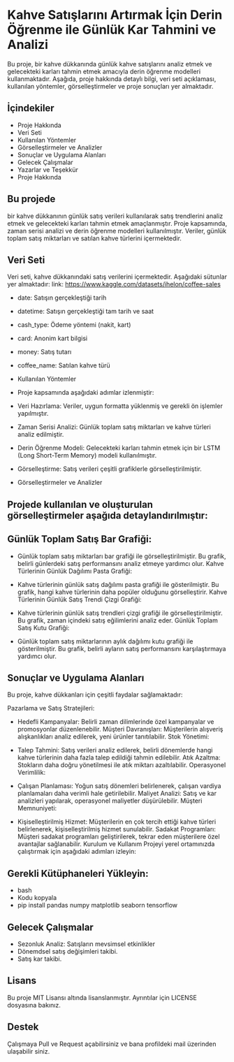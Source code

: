 # Kahve Satışlarını Artırmak İçin Derin Öğrenme ile Günlük Kar Tahmini ve Analizi
Bu proje, bir kahve dükkanında günlük kahve satışlarını analiz etmek ve gelecekteki karları tahmin etmek amacıyla derin öğrenme modelleri kullanmaktadır. Aşağıda, proje hakkında detaylı bilgi, veri seti açıklaması, kullanılan yöntemler, görselleştirmeler ve proje sonuçları yer almaktadır.

## İçindekiler
- Proje Hakkında
- Veri Seti
- Kullanılan Yöntemler
- Görselleştirmeler ve Analizler
- Sonuçlar ve Uygulama Alanları
- Gelecek Çalışmalar
- Yazarlar ve Teşekkür
- Proje Hakkında
## Bu projede 
bir kahve dükkanının günlük satış verileri kullanılarak satış trendlerini analiz etmek ve gelecekteki karları tahmin etmek amaçlanmıştır. Proje kapsamında, zaman serisi analizi ve derin öğrenme modelleri kullanılmıştır. Veriler, günlük toplam satış miktarları ve satılan kahve türlerini içermektedir.

## Veri Seti
Veri seti, kahve dükkanındaki satış verilerini içermektedir. Aşağıdaki sütunlar yer almaktadır:
link: https://www.kaggle.com/datasets/ihelon/coffee-sales

- date: Satışın gerçekleştiği tarih
- datetime: Satışın gerçekleştiği tam tarih ve saat
- cash_type: Ödeme yöntemi (nakit, kart)
- card: Anonim kart bilgisi
- money: Satış tutarı
- coffee_name: Satılan kahve türü
- Kullanılan Yöntemler
- Proje kapsamında aşağıdaki adımlar izlenmiştir:

- Veri Hazırlama: Veriler, uygun formatta yüklenmiş ve gerekli ön işlemler yapılmıştır.
- Zaman Serisi Analizi: Günlük toplam satış miktarları ve kahve türleri analiz edilmiştir.
- Derin Öğrenme Modeli: Gelecekteki karları tahmin etmek için bir LSTM (Long Short-Term Memory) modeli kullanılmıştır.
- Görselleştirme: Satış verileri çeşitli grafiklerle görselleştirilmiştir.
- Görselleştirmeler ve Analizler
## Projede kullanılan ve oluşturulan görselleştirmeler aşağıda detaylandırılmıştır:

## Günlük Toplam Satış Bar Grafiği:

- Günlük toplam satış miktarları bar grafiği ile görselleştirilmiştir. Bu grafik, belirli günlerdeki satış performansını analiz etmeye yardımcı olur.
Kahve Türlerinin Günlük Dağılımı Pasta Grafiği:

- Kahve türlerinin günlük satış dağılımı pasta grafiği ile gösterilmiştir. Bu grafik, hangi kahve türlerinin daha popüler olduğunu görselleştirir.
Kahve Türlerinin Günlük Satış Trendi Çizgi Grafiği:

- Kahve türlerinin günlük satış trendleri çizgi grafiği ile görselleştirilmiştir. Bu grafik, zaman içindeki satış eğilimlerini analiz eder.
Günlük Toplam Satış Kutu Grafiği:

- Günlük toplam satış miktarlarının aylık dağılımı kutu grafiği ile gösterilmiştir. Bu grafik, belirli ayların satış performansını karşılaştırmaya yardımcı olur.
## Sonuçlar ve Uygulama Alanları
Bu proje, kahve dükkanları için çeşitli faydalar sağlamaktadır:

Pazarlama ve Satış Stratejileri:

- Hedefli Kampanyalar: Belirli zaman dilimlerinde özel kampanyalar ve promosyonlar düzenlenebilir.
Müşteri Davranışları: Müşterilerin alışveriş alışkanlıkları analiz edilerek, yeni ürünler tanıtılabilir.
Stok Yönetimi:

- Talep Tahmini: Satış verileri analiz edilerek, belirli dönemlerde hangi kahve türlerinin daha fazla talep edildiği tahmin edilebilir.
Atık Azaltma: Stokların daha doğru yönetilmesi ile atık miktarı azaltılabilir.
Operasyonel Verimlilik:

- Çalışan Planlaması: Yoğun satış dönemleri belirlenerek, çalışan vardiya planlamaları daha verimli hale getirilebilir.
Maliyet Analizi: Satış ve kar analizleri yapılarak, operasyonel maliyetler düşürülebilir.
Müşteri Memnuniyeti:

- Kişiselleştirilmiş Hizmet: Müşterilerin en çok tercih ettiği kahve türleri belirlenerek, kişiselleştirilmiş hizmet sunulabilir.
Sadakat Programları: Müşteri sadakat programları geliştirilerek, tekrar eden müşterilere özel avantajlar sağlanabilir.
Kurulum ve Kullanım
Projeyi yerel ortamınızda çalıştırmak için aşağıdaki adımları izleyin:

## Gerekli Kütüphaneleri Yükleyin:

- bash
- Kodu kopyala
- pip install pandas numpy matplotlib seaborn tensorflow
## Gelecek Çalışmalar
- Sezonluk Analiz: Satışların mevsimsel etkinlikler
- Dönemdsel satış değişimleri takibi.
- Satış kar takibi.


## Lisans
Bu proje MIT Lisansı altında lisanslanmıştır. Ayrıntılar için LICENSE dosyasına bakınız.

## Destek
Çalışmaya Pull ve Request açabilirsiniz ve bana profildeki mail üzerinden ulaşabilir siniz.

